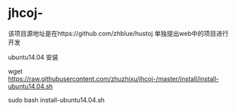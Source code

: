 # jhcoj-
该项目源地址是在https://github.com/zhblue/hustoj 单独提出web中的项目进行开发

ubuntu14.04 安装

wget https://raw.githubusercontent.com/zhuzhixu/jhcoj-/master/install/install-ubuntu14.04.sh

sudo bash install-ubuntu14.04.sh
